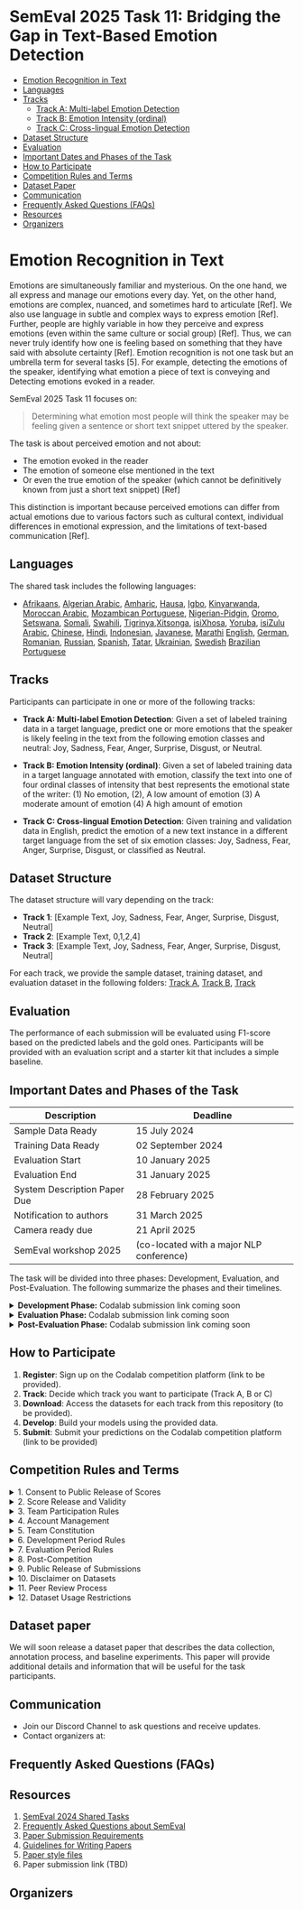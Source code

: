 
<!--  <p align="center" style="max-width: 80%; margin: 0 auto;">
  <img src="assets/task11.png" style="width: 100%; height: auto;" />
    <h1 align="center"> </h1>
</p>

 -->
# SemEval 2025 Task 11: Bridging the Gap in Text-Based Emotion Detection 

- [Emotion Recognition in Text](#Emotion-Recognition-in-Text)
- [Languages](#languages)
- [Tracks](#tracks)
  - [Track A: Multi-label Emotion Detection](#track-a-multi-label-emotion-detection)
  - [Track B: Emotion Intensity (ordinal)](#track-b-emotion-intensity-ordinal)
  - [Track C: Cross-lingual Emotion Detection](#track-c-cross-lingual-emotion-detection)
- [Dataset Structure](#dataset-structure)
- [Evaluation](#evaluation)
- [Important Dates and Phases of the Task](#important-dates-and-phases-of-the-task)
- [How to Participate](#how-to-participate)
- [Competition Rules and Terms](#competition-rules-and-terms)
- [Dataset Paper](#dataset-paper)
- [Communication](#communication)
- [Frequently Asked Questions (FAQs)](#frequently-asked-questions-faqs)
- [Resources](#resources)
- [Organizers](#Organizers)


# Emotion Recognition in Text

Emotions are simultaneously familiar and mysterious. On the one hand, we all express and manage our emotions every day. Yet, on the other hand, emotions are complex, nuanced, and sometimes hard to articulate [Ref]. We also use language in subtle and complex ways to express emotion [Ref]. Further, people are highly variable in how they perceive and express emotions (even within the same culture or social group) [Ref]. Thus, we can never truly identify how one is feeling based on something that they have said with absolute certainty [Ref]. Emotion recognition is not one task but an umbrella term for several tasks [5]. For example, detecting the emotions of the speaker, identifying what emotion a piece of text is conveying and Detecting emotions evoked in a reader. 

SemEval 2025 Task 11 focuses on:

> Determining what emotion most people will think the speaker may be feeling given a sentence or short text snippet uttered by the speaker.

The task is about perceived emotion and not about:
- The emotion evoked in the reader
- The emotion of someone else mentioned in the text
- Or even the true emotion of the speaker (which cannot be definitively known from just a short text snippet) [Ref]

This distinction is important because perceived emotions can differ from actual emotions due to various factors such as cultural context, individual differences in emotional expression, and the limitations of text-based communication [Ref].


## Languages

The shared task includes the following languages:

- [Afrikaans](https://en.wikipedia.org/wiki/Afrikaans), [Algerian Arabic](https://en.wikipedia.org/wiki/Algerian_Arabic), [Amharic](https://en.wikipedia.org/wiki/Amharic), [Hausa](https://en.wikipedia.org/wiki/Hausa_language), [Igbo](https://en.wikipedia.org/wiki/Igbo_language), [Kinyarwanda](https://en.wikipedia.org/wiki/Kinyarwanda), [Moroccan Arabic](https://en.wikipedia.org/wiki/Moroccan_Arabic), [Mozambican Portuguese](https://en.wikipedia.org/wiki/Mozambican_Portuguese), [Nigerian-Pidgin](https://en.wikipedia.org/wiki/Nigerian_Pidgin), [Oromo](https://en.wikipedia.org/wiki/Oromo_language), [Setswana](https://en.wikipedia.org/wiki/Tswana_language), [Somali](https://en.wikipedia.org/wiki/Somali_language), [Swahili](https://en.wikipedia.org/wiki/Swahili_language), [Tigrinya](https://en.wikipedia.org/wiki/Tigrinya_language),[Xitsonga](https://en.wikipedia.org/wiki/Tsonga_language), [isiXhosa](https://en.wikipedia.org/wiki/Xhosa_language), [Yoruba](https://en.wikipedia.org/wiki/Yoruba_language), [isiZulu](https://en.wikipedia.org/wiki/Zulu_language) [Arabic](https://en.wikipedia.org/wiki/Arabic), [Chinese](https://en.wikipedia.org/wiki/Chinese_language), [Hindi](https://en.wikipedia.org/wiki/Hindi), [Indonesian](https://en.wikipedia.org/wiki/Indonesian_language), [Javanese](https://en.wikipedia.org/wiki/Javanese_language), [Marathi](https://en.wikipedia.org/wiki/Marathi_language) [English](https://en.wikipedia.org/wiki/English_language), [German](https://en.wikipedia.org/wiki/German_language), [Romanian](https://en.wikipedia.org/wiki/Romanian_language), [Russian](https://en.wikipedia.org/wiki/Russian_language), [Spanish](https://en.wikipedia.org/wiki/Spanish_language), [Tatar](https://en.wikipedia.org/wiki/Tatar_language), [Ukrainian](https://en.wikipedia.org/wiki/Ukrainian_language), [Swedish](https://en.wikipedia.org/wiki/Swedish_language) [Brazilian Portuguese](https://en.wikipedia.org/wiki/Brazilian_Portuguese)




## Tracks

Participants can participate in one or more of the following tracks:


- **Track A: Multi-label Emotion Detection**: Given a set of labeled training data in a target language, predict one or more emotions that the speaker is likely feeling in the text from the following emotion classes and neutral: Joy, Sadness, Fear, Anger, Surprise, Disgust, or Neutral.

- **Track B: Emotion Intensity (ordinal)**: Given a set of labeled training data in a target language annotated with emotion, classify the text into one of four ordinal classes of intensity that best represents the emotional state of the writer:
(1) No emotion, (2),  A low amount of emotion (3) A moderate amount of emotion (4) A high amount of emotion

- **Track C: Cross-lingual Emotion Detection**: Given training and validation data in English, predict the emotion of a new text instance in a different target language from the set of six emotion classes: Joy, Sadness, Fear, Anger, Surprise, Disgust, or classified as Neutral.


## Dataset Structure

The dataset structure will vary depending on the track:

- **Track 1**: [Example Text, Joy, Sadness, Fear, Anger, Surprise, Disgust, Neutral]
- **Track 2**: [Example Text, 0,1,2,4]
- **Track 3**: [Example Text, Joy, Sadness, Fear, Anger, Surprise, Disgust, Neutral]

For each track, we provide the sample dataset, training dataset, and evaluation dataset in the following folders: [Track A](#), [Track B](#), [Track](#)

## Evaluation

The performance of each submission will be evaluated using F1-score based on the predicted labels and the gold ones. Participants will be provided with an evaluation script and a starter kit that includes a simple baseline.

## Important Dates and Phases of the Task


| Description                   | Deadline                                        |
|-------------------------------|------------------------------------------------|
| Sample Data Ready             | 15 July 2024                                  |
| Training Data Ready           | 02 September 2024                         |
| Evaluation Start              | 10 January 2025                                 |
| Evaluation End                | 31 January 2025                                 |
| System Description Paper Due  | 28 February 2025                               |
| Notification to authors       | 31 March 2025                                   |
| Camera ready due              | 21 April 2025                                   |
| SemEval workshop 2025         | (co-located with a major NLP conference)   |


The task will be divided into three phases: Development, Evaluation, and Post-Evaluation. The following summarize the phases and their timelines.


<details>
    <summary><strong>Development Phase:</strong> Codalab submission link coming soon</summary>
    <ul>
      <li>This phase runs from 02 September to 10 January 2024.</li>
      <li>Train (with gold labels) and dev data (without gold labels) will be released for this phase.</li>
      <li>Train and evaluate your model on the dev set via CodaLab.</li>
      <li>Up to 999 submissions are allowed, and the leaderboard is open for you to view your results and those of others.</li>
    </ul>
  </details>

  <details>
    <summary><strong>Evaluation Phase:</strong> Codalab submission link coming soon</summary>
    <ul>
      <li>This phase runs from around 10 January to 31 January 2024 (tentative).</li>
      <li>Test data will be released (without gold labels).</li>
      <li>Participants will have the opportunity to evaluate their models on the test data.</li>
      <li>Each team is allowed only one submission. This single submission will be considered your official entry for the competition.</li>
      <li>The leaderboard is disabled and will only be published after the submission deadline.</li>
    </ul>
  </details>

  <details>
    <summary><strong>Post-Evaluation Phase:</strong>  Codalab submission link coming soon</summary>
    <ul>
      <li>Starts around 31 January 2024 and never ends.</li>
      <li>In this phase, you can still submit and test your system even after the official competition ends. This way, you can keep improving your work.</li>
      <li>We will make the leaderboard public again so you can see how you are doing compared to others.</li>
      <li>You can use CodaLab to talk with other participants, share ideas, and learn how to make your system better.</li>
    </ul>
  </details>



## How to Participate

1. **Register**: Sign up on the Codalab competition platform (link to be provided).
2. **Track**: Decide which track you want to participate (Track A, B or C)
3. **Download**: Access the datasets for each track from this repository (to be provided).
4. **Develop**: Build your models using the provided data.
5. **Submit**: Submit your predictions on the Codalab competition  platform (link to be provided)


## Competition Rules and Terms
<details>
  <summary>1. Consent to Public Release of Scores</summary>
  <ul>
    <li>By submitting results, you consent to the public release of your scores on:
      <ul>
        <li>the competition website,</li>
        <li>at the designated workshop,</li>
        <li>in associated proceedings.</li>
      </ul>
    </li>
    <li>Task organizers have discretion over the release and choice of metrics.</li>
    <li>Scores may include:
      <ul>
        <li>automatic and manual quantitative judgments,</li>
        <li>qualitative judgments,</li>
        <li>other metrics as deemed appropriate.</li>
      </ul>
    </li>
  </ul>
</details>

<details>
  <summary>2. Score Release and Validity</summary>
  <ul>
    <li>Task organizers reserve the right to withhold scores for:
      <ul>
        <li>incomplete submissions,</li>
        <li>erroneous submissions,</li>
        <li>deceptive submissions,</li>
        <li>rule-violating submissions.</li>
      </ul>
    </li>
    <li>Inclusion of a submission's scores does not constitute endorsement.</li>
  </ul>
</details>

<details>
  <summary>3. Team Participation Rules</summary>
  <ul>
    <li>Participants may be involved in only one team.</li>
    <li>Exceptions may be granted with prior approval from organizers.</li>
  </ul>
</details>

<details>
  <summary>4. Account Management</summary>
  <ul>
    <li>Each team must create and use exactly one account on the designated platform.</li>
  </ul>
</details>

<details>
  <summary>5. Team Constitution</summary>
  <ul>
    <li>Team membership cannot be changed after the evaluation period begins.</li>
  </ul>
</details>

<details>
  <summary>6. Development Period Rules</summary>
  <ul>
    <li>Teams can submit up to 999 submissions.</li>
    <li>Results are visible only to the submitting team.</li>
    <li>Leaderboard is disabled.</li>
    <li>Warnings and errors are visible for each submission.</li>
  </ul>
</details>

<details>
  <summary>7. Evaluation Period Rules</summary>
  <ul>
    <li>Teams are limited to 3 submissions.</li>
    <li>Only the final submission is considered official.</li>
    <li>Warnings and errors are visible for each submission.</li>
  </ul>
</details>

<details>
  <summary>8. Post-Competition</summary>
  <ul>
    <li>Gold labels will be released after the competition.</li>
    <li>Teams are encouraged to report results on all system variants in their description paper.</li>
    <li>Official submission results must be clearly indicated.</li>
  </ul>
</details>

<details>
  <summary>9. Public Release of Submissions</summary>
  <ul>
    <li>Final team submissions may be made public after the evaluation period.</li>
  </ul>
</details>

<details>
  <summary>10. Disclaimer on Datasets</summary>
  <ul>
    <li>Organizers and affiliated institutions provide no warranties on dataset correctness or completeness.</li>
    <li>They are not liable for dataset access or usage.</li>
  </ul>
</details>

<details>
  <summary>11. Peer Review Process</summary>
  <ul>
    <li>Each participant will review another team's system description paper.</li>
  </ul>
</details>

<details>
  <summary>12. Dataset Usage Restrictions</summary>
  <ul>
    <li>Datasets should only be used for scientific or research purposes.</li>
    <li>Any other use is explicitly prohibited.</li>
    <li>Datasets must not be redistributed or shared with third parties.</li>
    <li>Interested parties should be directed to the official website.</li>
  </ul>
</details>

## Dataset paper

We will soon release a dataset paper that describes the data collection, annotation process, and baseline experiments. This paper will provide additional details and information that will be useful for the task participants.


## Communication

- Join our Discord Channel to ask questions and receive updates. 
- Contact organizers at:

## Frequently Asked Questions (FAQs)


##  Resources

1. [SemEval 2024 Shared Tasks](https://semeval.github.io/SemEval2024/tasks)
2. [Frequently Asked Questions about SemEval](https://semeval.github.io/faq.html)
3. [Paper Submission Requirements](https://semeval.github.io/paper-requirements.html)
4. [Guidelines for Writing Papers](https://semeval.github.io/system-paper-template.html)
5. [Paper style files](https://github.com/acl-org/acl-style-files)
6. Paper submission link (TBD)

## Organizers
